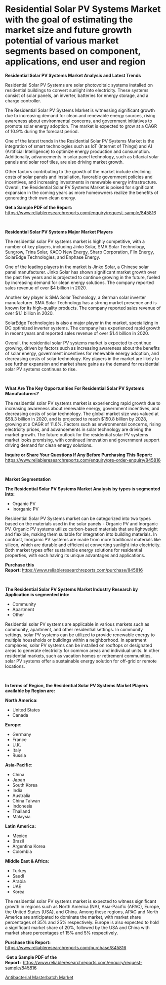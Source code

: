 <p><h1>Residential Solar PV Systems Market with the goal of estimating the market size and future growth potential of various market segments based on component, applications, end user and region</h1></p><p><strong>Residential Solar PV Systems Market Analysis and Latest Trends</strong></p>
<p><p>Residential Solar PV Systems are solar photovoltaic systems installed on residential buildings to convert sunlight into electricity. These systems consist of solar panels, an inverter, batteries for energy storage, and a charge controller. </p><p>The Residential Solar PV Systems Market is witnessing significant growth due to increasing demand for clean and renewable energy sources, rising awareness about environmental concerns, and government initiatives to promote solar energy adoption. The market is expected to grow at a CAGR of 10.9% during the forecast period.</p><p>One of the latest trends in the Residential Solar PV Systems Market is the integration of smart technologies such as IoT (Internet of Things) and AI (Artificial Intelligence) to optimize energy production and consumption. Additionally, advancements in solar panel technology, such as bifacial solar panels and solar roof tiles, are also driving market growth.</p><p>Other factors contributing to the growth of the market include declining costs of solar panels and installation, favorable government policies and incentives, and increasing investments in renewable energy infrastructure. Overall, the Residential Solar PV Systems Market is poised for significant expansion in the coming years as more homeowners realize the benefits of generating their own clean energy.</p></p>
<p><strong>Get a Sample PDF of the Report:&nbsp;</strong> <a href="https://www.reliableresearchreports.com/enquiry/request-sample/845816">https://www.reliableresearchreports.com/enquiry/request-sample/845816</a></p>
<p>&nbsp;</p>
<p><strong>Residential Solar PV Systems Major Market Players</strong></p>
<p><p>The residential solar PV systems market is highly competitive, with a number of key players, including Jinko Solar, SMA Solar Technology, Sungrow, Trina Solar, KACO New Energy, Sharp Corporation, Flin Energy, SolarEdge Technologies, and Enphase Energy.</p><p>One of the leading players in the market is Jinko Solar, a Chinese solar panel manufacturer. Jinko Solar has shown significant market growth over the past few years and is projected to continue growing in the future, fueled by increasing demand for clean energy solutions. The company reported sales revenue of over $4 billion in 2020.</p><p>Another key player is SMA Solar Technology, a German solar inverter manufacturer. SMA Solar Technology has a strong market presence and is known for its high-quality products. The company reported sales revenue of over $1.1 billion in 2020.</p><p>SolarEdge Technologies is also a major player in the market, specializing in DC optimized inverter systems. The company has experienced rapid growth in recent years and reported sales revenue of over $1.4 billion in 2020.</p><p>Overall, the residential solar PV systems market is expected to continue growing, driven by factors such as increasing awareness about the benefits of solar energy, government incentives for renewable energy adoption, and decreasing costs of solar technology. Key players in the market are likely to see further expansion and market share gains as the demand for residential solar PV systems continues to rise.</p></p>
<p>&nbsp;</p>
<p><strong>What Are The Key Opportunities For Residential Solar PV Systems Manufacturers?</strong></p>
<p><p>The residential solar PV systems market is experiencing rapid growth due to increasing awareness about renewable energy, government incentives, and decreasing costs of solar technology. The global market size was valued at $58.3 billion in 2020, and is projected to reach $150.8 billion by 2028, growing at a CAGR of 11.6%. Factors such as environmental concerns, rising electricity prices, and advancements in solar technology are driving the market growth. The future outlook for the residential solar PV systems market looks promising, with continued innovation and government support driving demand for clean energy solutions.</p></p>
<p><strong>Inquire or Share Your Questions If Any Before Purchasing This Report:</strong> <a href="https://www.reliableresearchreports.com/enquiry/pre-order-enquiry/845816">https://www.reliableresearchreports.com/enquiry/pre-order-enquiry/845816</a></p>
<p>&nbsp;</p>
<p><strong>Market Segmentation</strong></p>
<p><strong>The Residential Solar PV Systems Market Analysis by types is segmented into:</strong></p>
<p><ul><li>Organic PV</li><li>Inorganic PV</li></ul></p>
<p><p>Residential Solar PV Systems market can be categorized into two types based on the materials used in the solar panels - Organic PV and Inorganic PV. Organic PV systems utilize carbon-based materials that are lightweight and flexible, making them suitable for integration into building materials. In contrast, Inorganic PV systems are made from more traditional materials like silicon, which are durable and efficient at converting sunlight into electricity. Both market types offer sustainable energy solutions for residential properties, with each having its unique advantages and applications.</p></p>
<p><strong>Purchase this Report:&nbsp;</strong><a href="https://www.reliableresearchreports.com/purchase/845816">https://www.reliableresearchreports.com/purchase/845816</a></p>
<p>&nbsp;</p>
<p><strong>The Residential Solar PV Systems Market Industry Research by Application is segmented into:</strong></p>
<p><ul><li>Community</li><li>Apartment</li><li>Other</li></ul></p>
<p><p>Residential solar PV systems are applicable in various markets such as community, apartment, and other residential settings. In community settings, solar PV systems can be utilized to provide renewable energy to multiple households or buildings within a neighborhood. In apartment complexes, solar PV systems can be installed on rooftops or designated areas to generate electricity for common areas and individual units. In other residential markets, such as vacation homes or retirement communities, solar PV systems offer a sustainable energy solution for off-grid or remote locations.</p></p>
<p>&nbsp;</p>
<p><strong>In terms of Region, the Residential Solar PV Systems Market Players available by Region are:</strong></p>
<p>
    <p> <strong> North America: </strong>
        <ul>
            <li>United States</li>
            <li>Canada</li>
        </ul>
        </p> 
    <p> <strong> Europe: </strong>
        <ul>
            <li>Germany</li>
            <li>France</li>
            <li>U.K.</li>
            <li>Italy</li>
            <li>Russia</li>
        </ul>
        </p> 
    <p> <strong> Asia-Pacific: </strong>
        <ul>
            <li>China</li>
            <li>Japan</li>
            <li>South Korea</li>
            <li>India</li>
            <li>Australia</li>
            <li>China Taiwan</li>
            <li>Indonesia</li>
            <li>Thailand</li>
            <li>Malaysia</li>
        </ul>
        </p> 
    <p> <strong> Latin America: </strong>
        <ul>
            <li>Mexico</li>
            <li>Brazil</li>
            <li>Argentina Korea</li>
            <li>Colombia</li>
        </ul>
        </p> 
    <p> <strong> Middle East & Africa: </strong>
        <ul>
            <li>Turkey</li>
            <li>Saudi</li>
            <li>Arabia</li>
            <li>UAE</li>
            <li>Korea</li>
        </ul>
    </p>
    </p>
<p><p>The residential solar PV systems market is expected to witness significant growth in regions such as North America (NA), Asia-Pacific (APAC), Europe, the United States (USA), and China. Among these regions, APAC and North America are anticipated to dominate the market, with market share percentages of 35% and 25% respectively. Europe is also expected to hold a significant market share of 20%, followed by the USA and China with market share percentages of 15% and 5% respectively.</p></p>
<p><strong>Purchase this Report: </strong><a href="https://www.reliableresearchreports.com/purchase/845816">https://www.reliableresearchreports.com/purchase/845816</a></p>
<p>&nbsp;<strong>Get a Sample PDF of the Report:&nbsp;&nbsp;</strong><a href="https://www.reliableresearchreports.com/enquiry/request-sample/845816">https://www.reliableresearchreports.com/enquiry/request-sample/845816</a></p>
<p><strong></strong></p>
<p><p><a href="https://changeable-paste-463.notion.site/Antibacterial-Masterbatch-Market-Offer-Valuable-Insights-into-Market-Size-Market-Share-Market-Tren-9229fb19eca14c01a9d119b05e2d3acd">Antibacterial Masterbatch Market</a></p></p>